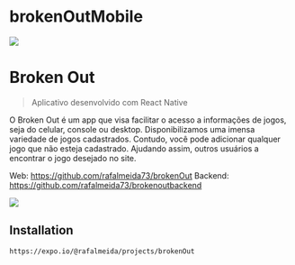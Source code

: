 # brokenOutMobile

<img src="assets/mockup.png" />

# Broken Out
> Aplicativo desenvolvido com React Native

O Broken Out é um app que visa facilitar o acesso a informações de jogos, seja do celular, console ou desktop. Disponibilizamos uma imensa variedade de jogos cadastrados. Contudo, você pode adicionar qualquer jogo que não esteja cadastrado. Ajudando assim, outros usuários a encontrar o jogo desejado no site.

Web: https://github.com/rafalmeida73/brokenOut
Backend: https://github.com/rafalmeida73/brokenoutbackend

<img src="assets/mockup.png" />

## Installation

```sh
https://expo.io/@rafalmeida/projects/brokenOut
```